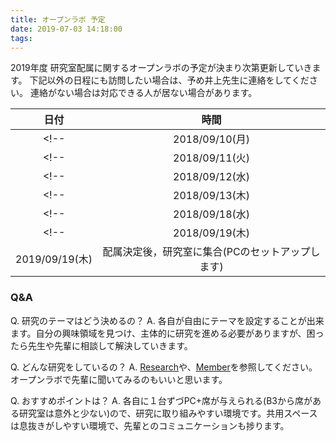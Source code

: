 ```yaml
---
title: オープンラボ 予定
date: 2019-07-03 14:18:00
tags:
---
```


2019年度 研究室配属に関するオープンラボの予定が決まり次第更新していきます。
下記以外の日程にも訪問したい場合は、予め井上先生に連絡をしてください。
連絡がない場合は対応できる人が居ない場合があります。


|日付|時間|
|:-:|:-:|
<!--|2018/09/10(月)|16:00~18:00|-->
<!--|2018/09/11(火)|11:00~17:00|-->
<!--|2018/09/12(水)|11:00~17:00|-->
<!--|2018/09/13(木)|11:00~17:00|-->
<!--|2018/09/18(水)|11:00~17:00|-->
<!--|2018/09/19(木)|11:00~17:00|-->
|2019/09/19(木)|配属決定後，研究室に集合(PCのセットアップします)|

### Q&A
Q. 研究のテーマはどう決めるの？
A. 各自が自由にテーマを設定することが出来ます。自分の興味領域を見つけ、主体的に研究を進める必要がありますが、困ったら先生や先輩に相談して解決していきます。

Q. どんな研究をしているの？
A. [Research](../research)や、[Member](../member)を参照してください。オープンラボで先輩に聞いてみるのもいいと思います。

Q. おすすめポイントは？
A. 各自に１台ずづPC+席が与えられる(B3から席がある研究室は意外と少ない)ので、研究に取り組みやすい環境です。共用スペースは息抜きがしやすい環境で、先輩とのコミュニケーションも捗ります。
